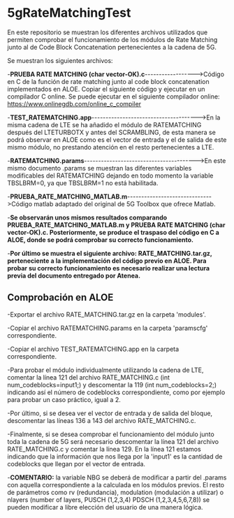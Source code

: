 # 5gRateMatchingTest
En este repositorio se muestran los diferentes archivos utilizados que permiten comprobar el funcionamiento de los módulos de Rate Matching junto al de Code Block Concatenation pertenecientes a la cadena de 5G.

Se muestran los siguientes archivos:  

  -**PRUEBA RATE MATCHING (char vector-OK).c**------------------>Código en C de la función de rate matching junto al code block concatenation implementados en ALOE. Copiar el siguiente código y ejecutar en un compilador C online. Se puede ejecutar en el siguiente compilador online: https://www.onlinegdb.com/online_c_compiler  
  
  -**TEST_RATEMATCHING.app**-------------------------------------->En la misma cadena de LTE se ha añadido el módulo de RATEMATCHING después del LTETURBOTX y antes del SCRAMBLING, de esta manera se podrá observar en ALOE como es el vector de entrada y el de salida de este mismo módulo, no prestando atención en el resto pertenecientes a LTE.  
  
  -**RATEMATCHING.params**---------------------------------------->En este mismo documento .params se muestran las diferentes variables modificables del RATEMATCHING dejando en todo momento la variable TBSLBRM=0, ya que TBSLBRM=1 no está habilitada.  

  -**PRUEBA_RATE_MATCHING_MATLAB.m**------------------------------>Código matlab adaptado del original de 5G Toolbox que ofrece Matlab.  
  
  -**Se observarán unos mismos resultados comparando PRUEBA_RATE_MATCHING_MATLAB.m y PRUEBA RATE MATCHING (char vector-OK).c. Posteriormente, se produce el traspaso del código en C a ALOE, donde se podrá comprobar su correcto funcionamiento.**  
  
  -**Por último se muestra el siguiente archivo: RATE_MATCHING.tar.gz, perteneciente a la implementación del código previo en ALOE. Para probar su correcto funcionamiento es necesario realizar una lectura previa del documento entregado por Atenea.**  
  
## Comprobación en ALOE

  -Exportar el archivo RATE_MATCHING.tar.gz en la carpeta 'modules'.  
  
  -Copiar el archivo RATEMATCHING.params en la carpeta 'paramscfg' correspondiente.  
    
  -Copiar el archivo TEST_RATEMATCHING.app en la carpeta correspondiente.  
  
  -Para probar el módulo individualmente utilizando la cadena de LTE, comentar la línea 121 del archivo RATE_MATCHING.c (int num_codeblocks=input1;) y descomentar la 119 (int num_codeblocks=2;) indicando así el número de codeblocks correspondiente, como por ejemplo para probar un caso práctico, igual a 2.  
  
  -Por último, si se desea ver el vector de entrada y de salida del bloque, descomentar las líneas 136 a 143 del archivo RATE_MATCHING.c.  
  
  -Finalmente, si se desea comprobar el funcionamiento del módulo junto toda la cadena de 5G será necesario descomentar la línea 121 del archivo RATE_MATCHING.c y comentar la línea 129. En la línea 121 estamos indicando que la información que nos llega por la 'input1' es la cantidad de codeblocks que llegan por el vector de entrada.  
  
  -**COMENTARIO:** la variable NBG se deberá de modificar a partir del .params con aquella correspondiente a la calculada en los módulos previos. El resto de parámetros como rv (redundancia), modulation (modulación a utilizar) o nlayers (number of layers, PUSCH (1,2,3,4) PDSCH (1,2,3,4,5,6,7,8)) se pueden modificar a libre elección del usuario de una manera lógica.
